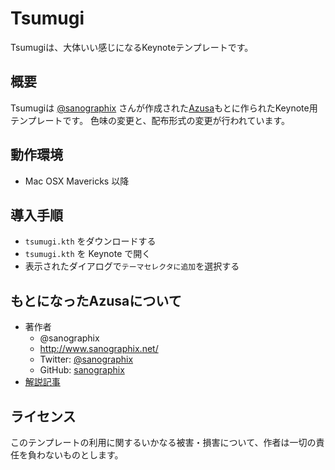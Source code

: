 Tsumugi
=============

Tsumugiは、大体いい感じになるKeynoteテンプレートです。

## 概要

Tsumugiは [@sanographix](https://github.com/sanographix) さんが作成された[Azusa](http://sanographix.github.io/azusa-keynote/)もとに作られたKeynote用テンプレートです。
色味の変更と、配布形式の変更が行われています。

## 動作環境

- Mac OSX Mavericks 以降

## 導入手順

- `tsumugi.kth` をダウンロードする
- `tsumugi.kth` を Keynote で開く
- 表示されたダイアログで`テーマセレクタに追加`を選択する

## もとになったAzusaについて

* 著作者
    * @sanographix
    * <http://www.sanographix.net/>
    * Twitter: [@sanographix](https://twitter.com/sanographix)
    * GitHub: [sanographix](https://github.com/sanographix)
* [解説記事](http://memo.sanographix.net/post/82160791768)

## ライセンス

このテンプレートの利用に関するいかなる被害・損害について、作者は一切の責任を負わないものとします。

